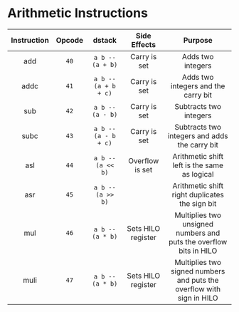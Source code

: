 # Arithmetic Instructions

|Instruction|Opcode|dstack|Side Effects|Purpose|
|:---:|:---:|:---:|:---:|:---:|
|add|`40`|`a b -- (a + b)`|Carry is set|Adds two integers|
|addc|`41`|`a b -- (a + b + c)`|Carry is set|Adds two integers and the carry bit|
|sub|`42`|`a b -- (a - b)`|Carry is set|Subtracts two integers|
|subc|`43`|`a b -- (a - b + c)`|Carry is set|Subtracts two integers and adds the carry bit|
|asl|`44`|`a b -- (a << b)`|Overflow is set|Arithmetic shift left is the same as logical|
|asr|`45`|`a b -- (a >> b)`||Arithmetic shift right duplicates the sign bit|
|mul|`46`|`a b -- (a * b)`|Sets HILO register|Multiplies two unsigned numbers and puts the overflow bits in HILO|
|muli|`47`|`a b -- (a * b)`|Sets HILO register|Multiplies two signed numbers and puts the overflow with sign in HILO|
